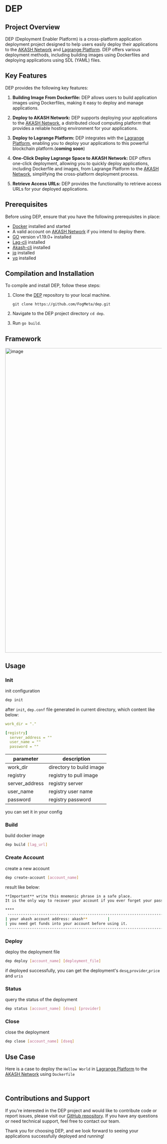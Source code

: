 # DEP

## Project Overview

DEP (Deployment Enabler Platform) is a cross-platform application deployment project designed to help users easily deploy their applications to the [AKASH Network](https://akash.network) and [Lagrange Platform](https://lagrangedao.org). DEP offers various deployment methods, including building images using Dockerfiles and deploying applications using SDL (YAML) files.

## Key Features

DEP provides the following key features:

1. **Building Image From Dockerfile:** DEP allows users to build application images using Dockerfiles, making it easy to deploy and manage applications.

2. **Deploy to AKASH Network:** DEP supports deploying your applications to the [AKASH Network](https://akash.network), a distributed cloud computing platform that provides a reliable hosting environment for your applications.

3. **Deploy to Lagrange Platform:** DEP integrates with the [Lagrange Platform](https://lagrangedao.org), enabling you to deploy your applications to this powerful blockchain platform.(**coming soon**)

4. **One-Click Deploy Lagrange Space to AKASH Network:** DEP offers one-click deployment, allowing you to quickly deploy applications, including Dockerfile and images, from Lagrange Platform to the [AKASH Network](https://akash.network), simplifying the cross-platform deployment process.

5. **Retrieve Access URLs:** DEP provides the functionality to retrieve access URLs for your deployed applications.

## Prerequisites

Before using DEP, ensure that you have the following prerequisites in place:

- [Docker](https://www.docker.com/) installed and started
- A valid account on [AKASH Network](https://docs.akash.network/guides/cli/detailed-steps/part-2.-create-an-account) if you intend to deploy there.
- [GO](https://go.dev/dl/) version v1.19.0+ installed
- [Lag-cli](https://github.com/lagrangedao/lagrange-cli) installed
- [Akash-cli](https://docs.akash.network/guides/cli/detailed-steps/part-1.-install-akash) installed 
- [jq](https://jqlang.github.io/jq/download/) installed 
- [yq](https://github.com/mikefarah/yq#install) installed

## Compilation and Installation

To compile and install DEP, follow these steps:

1. Clone the [DEP](https://github.com/fogmeta/dep) repository to your local machine.
   ```
   git clone https://github.com/FogMeta/dep.git
   ```

3. Navigate to the DEP project directory `cd dep`.

4. Run `go build`.

## Framework

<img width="979" alt="image" src="https://github.com/FogMeta/dep/assets/102578774/91a9f49f-a0af-44e5-8a4c-5062e097dd3b">


## Usage

### Init 

init configuration

```bash
dep init 
```

after `init`, `dep.conf` file generated in current directory, which content like below:

```yml
work_dir = "."

[registry]
  server_address = ""
  user_name = ""
  password = ""
```

| parameter      | description              |
| -------------- | ------------------------ |
| work_dir       | directory to build image |
| registry       | registry to pull image   |
| server_address | registry server          |
| user_name      | registry user name       |
| password       | registry password        |

you can set it in your config

### Build

build docker image

```bash
dep build [lag_url]
```

### Create Account

create a new account

```bash
dep create-account [account_name]
```

result like below:

```bash
**Important** write this mnemonic phrase in a safe place.
It is the only way to recover your account if you ever forget your password.

****
 ----------------------------------------------------------------------------------
| your akash account address: akash**         |
| you need get funds into your account before using it.                            |
 ----------------------------------------------------------------------------------
```

### Deploy

deploy the deployment file

```bash
dep deploy [account_name] [deployment_file]
```

if deployed successfully, you can get the deployment's `desq`,`provider`,`price` and `uris`

### Status

query the status of the deployment

```bash
dep status [account_name] [dseq] [provider]
```

### Close

close the deployment

```bash
dep close [account_name] [dseq]
```

## Use Case
Here is a case to deploy the `Hellow World` in [Lagrange Platform](https://lagrangedao.org) to the [AKASH Network](https://akash.network) using `Dockerfile`


```


```


## Contributions and Support

If you're interested in the DEP project and would like to contribute code or report issues, please visit our [GitHub repository](https://github.com/fogmeta/dep). If you have any questions or need technical support, feel free to contact our team.

Thank you for choosing DEP, and we look forward to seeing your applications successfully deployed and running!
